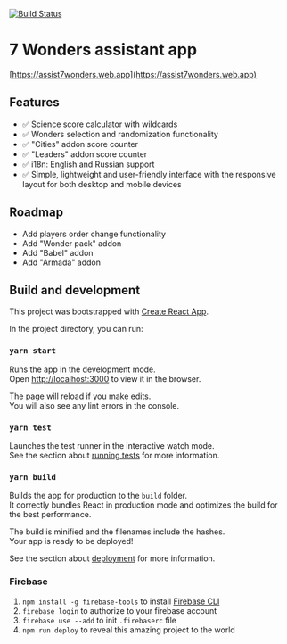 [![Build Status](https://travis-ci.org/kirillunlimited/assist7wonders.svg?branch=master)](https://travis-ci.com/kirillunlimited/assist7wonders)

# 7 Wonders assistant app

[https://assist7wonders.web.app](https://assist7wonders.web.app)

## Features
* ✅ Science score calculator with wildcards
* ✅ Wonders selection and randomization functionality
* ✅ "Cities" addon score counter
* ✅ "Leaders" addon score counter
* ✅ i18n: English and Russian support
* ✅ Simple, lightweight and user-friendly interface with the responsive layout for both desktop and mobile devices

## Roadmap
* Add players order change functionality
* Add "Wonder pack" addon
* Add "Babel" addon
* Add "Armada" addon

## Build and development

This project was bootstrapped with [Create React App](https://github.com/facebook/create-react-app).

In the project directory, you can run:

### `yarn start`

Runs the app in the development mode.\
Open [http://localhost:3000](http://localhost:3000) to view it in the browser.

The page will reload if you make edits.\
You will also see any lint errors in the console.

### `yarn test`

Launches the test runner in the interactive watch mode.\
See the section about [running tests](https://facebook.github.io/create-react-app/docs/running-tests) for more information.

### `yarn build`

Builds the app for production to the `build` folder.\
It correctly bundles React in production mode and optimizes the build for the best performance.

The build is minified and the filenames include the hashes.\
Your app is ready to be deployed!

See the section about [deployment](https://facebook.github.io/create-react-app/docs/deployment) for more information.

### Firebase
1. `npm install -g firebase-tools` to install [Firebase CLI](https://github.com/firebase/firebase-tools)
2. `firebase login` to authorize to your firebase account
3. `firebase use --add` to init `.firebaserc` file
4. `npm run deploy` to reveal this amazing project to the world
